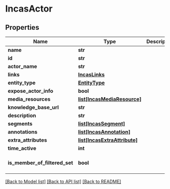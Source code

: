 # IncasActor

## Properties
Name | Type | Description | Notes
------------ | ------------- | ------------- | -------------
**name** | **str** |  | [optional] 
**id** | **str** |  | [optional] 
**actor_name** | **str** |  | [optional] 
**links** | [**IncasLinks**](IncasLinks.md) |  | [optional] 
**entity_type** | [**EntityType**](EntityType.md) |  | [optional] 
**expose_actor_info** | **bool** |  | [optional] 
**media_resources** | [**list[IncasMediaResource]**](IncasMediaResource.md) |  | [optional] 
**knowledge_base_url** | **str** |  | [optional] 
**description** | **str** |  | [optional] 
**segments** | [**list[IncasSegment]**](IncasSegment.md) |  | [optional] 
**annotations** | [**list[IncasAnnotation]**](IncasAnnotation.md) |  | [optional] 
**extra_attributes** | [**list[IncasExtraAttribute]**](IncasExtraAttribute.md) |  | [optional] 
**time_active** | **int** |  | [optional] 
**is_member_of_filtered_set** | **bool** |  | [optional] [default to False]

[[Back to Model list]](../README.md#documentation-for-models) [[Back to API list]](../README.md#documentation-for-api-endpoints) [[Back to README]](../README.md)

